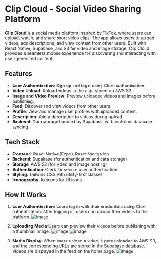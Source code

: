 # Clip Cloud - Social Video Sharing Platform

**Clip Cloud** is a social media platform inspired by TikTok, where users can upload, watch, and share short video clips. The app allows users to upload videos, add descriptions, and view content from other users. Built with React Native, Supabase, and S3 for video and image storage, Clip Cloud provides a seamless mobile experience for discovering and interacting with user-generated content.

## Features

- **User Authentication**: Sign up and login using Clerk authentication.
- **Video Upload**: Upload videos to the app, stored on AWS S3.
- **Image and Video Preview**: Preview uploaded videos and images before publishing.
- **Feed**: Discover and view videos from other users.
- **Profile**: View and manage user profiles with uploaded content.
- **Description**: Add a description to videos during upload.
- **Backend**: Data storage handled by Supabase, with real-time database syncing.

## Tech Stack

- **Frontend**: React Native (Expo), React Navigation
- **Backend**: Supabase (for authentication and data storage)
- **Storage**: AWS S3 (for video and image hosting)
- **Authentication**: Clerk for secure user authentication
- **Styling**: Tailwind CSS with utility-first classes
- **Iconography**: Ionicons for UI icons


## How It Works

1. **User Authentication**: Users log in with their credentials using Clerk authentication. After logging in, users can upload their videos to the platform.
![image](https://github.com/user-attachments/assets/2e7ca1a5-17d5-45dd-bd36-a00477813ce0)


2. **Uploading Media**:Users can preview their videos before publishing with a thumbnail image.
![image](https://github.com/user-attachments/assets/2b938458-e890-4cc9-a9c1-82750f03bcc7)
![image](https://github.com/user-attachments/assets/b2eb2199-4415-4e8c-aa06-321ddbd36f40)


3. **Media Display**: When users upload a video, it gets uploaded to AWS S3, and the corresponding URLs are stored in the Supabase database. Videos are displayed in the feed on the home page.
![image](https://github.com/user-attachments/assets/bc9195c7-304c-4cbe-af71-3d11cfb2b5f1)



